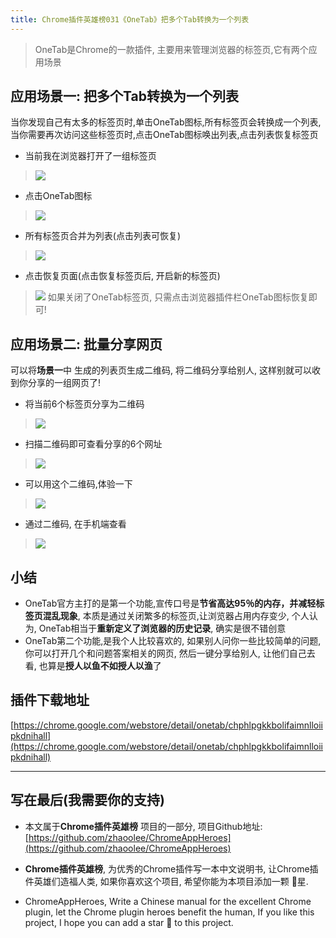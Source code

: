 ```yaml
---
title: Chrome插件英雄榜031《OneTab》把多个Tab转换为一个列表
---
```

> OneTab是Chrome的一款插件, 主要用来管理浏览器的标签页,它有两个应用场景

## 应用场景一: 把多个Tab转换为一个列表
当你发现自己有太多的标签页时,单击OneTab图标,所有标签页会转换成一个列表,当你需要再次访问这些标签页时,点击OneTab图标唤出列表,点击列表恢复标签页
- 当前我在浏览器打开了一组标签页
> ![](https://v2fy.com/asset/031_onetab/6418858c3da74e42bde5b76b91be265c.png)
- 点击OneTab图标
> ![](https://v2fy.com/asset/031_onetab/29a667780cd940c8a08ade699f2c5577.png)
- 所有标签页合并为列表(点击列表可恢复)
> ![](https://v2fy.com/asset/031_onetab/57f3d5d3fe7c4b2bb0a9a860760f5872.png)
- 点击恢复页面(点击恢复标签页后, 开启新的标签页)
> ![](https://v2fy.com/asset/031_onetab/2a2142f68cc14d8388384b0ee1097a1b.png)
> 如果关闭了OneTab标签页, 只需点击浏览器插件栏OneTab图标恢复即可!

## 应用场景二: 批量分享网页
可以将**场景一**中 生成的列表页生成二维码, 将二维码分享给别人, 这样别就可以收到你分享的一组网页了!

- 将当前6个标签页分享为二维码
> ![](https://v2fy.com/asset/031_onetab/c521739fc62349dd91f94f8c45250d68.png)

- 扫描二维码即可查看分享的6个网址
> ![](https://v2fy.com/asset/031_onetab/6c7fae770bce4f74b4f1e00d5f277cbf.png)
- 可以用这个二维码,体验一下
> ![](https://v2fy.com/asset/031_onetab/cdce9cc22cbd4e8f81569e5e486244e8.png)

- 通过二维码, 在手机端查看
> ![](https://v2fy.com/asset/031_onetab/600be59abe4b4f0f82883599b7085411.jpeg)



## 小结
- OneTab官方主打的是第一个功能,宣传口号是**节省高达95％的内存，并减轻标签页混乱现象**, 本质是通过关闭繁多的标签页,让浏览器占用内存变少, 个人认为, OneTab相当于**重新定义了浏览器的历史记录**, 确实是很不错创意
- OneTab第二个功能,是我个人比较喜欢的, 如果别人问你一些比较简单的问题, 你可以打开几个和问题答案相关的网页, 然后一键分享给别人, 让他们自己去看, 也算是**授人以鱼不如授人以渔**了


## 插件下载地址

[https://chrome.google.com/webstore/detail/onetab/chphlpgkkbolifaimnlloiipkdnihall](https://chrome.google.com/webstore/detail/onetab/chphlpgkkbolifaimnlloiipkdnihall)


---

## 写在最后(我需要你的支持)
- 本文属于**Chrome插件英雄榜** 项目的一部分, 项目Github地址: [https://github.com/zhaoolee/ChromeAppHeroes](https://github.com/zhaoolee/ChromeAppHeroes)

- **Chrome插件英雄榜**, 为优秀的Chrome插件写一本中文说明书, 让Chrome插件英雄们造福人类, 如果你喜欢这个项目, 希望你能为本项目添加一颗 🌟星.

- ChromeAppHeroes, Write a Chinese manual for the excellent Chrome plugin, let the Chrome plugin heroes benefit the human, If you like this project, I hope you can add a star 🌟 to this project.



